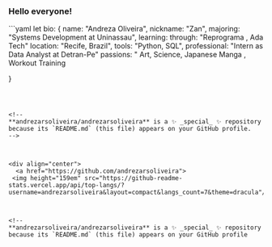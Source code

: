 
 ### Hello everyone!
</div>
```yaml
let bio: {
    name: "Andreza Oliveira",
    nickname: "Zan",
    majoring: "Systems Development at Uninassau",
    learning: through: "Reprograma , Ada Tech"
    location: "Recife, Brazil",
    tools: "Python, SQL",
    professional: "Intern as Data Analyst at Detran-Pe"
    passions: " Art, Science, Japanese Manga , Workout Training

}
```



<!--
**andrezarsoliveira/andrezarsoliveira** is a ✨ _special_ ✨ repository because its `README.md` (this file) appears on your GitHub profile.
-->



<div align="center">
  <a href="https://github.com/andrezarsoliveira">
 <img height="159em" src="https://github-readme-stats.vercel.app/api/top-langs/?username=andrezarsoliveira&layout=compact&langs_count=7&theme=dracula"/>.

   
   
<!--
**andrezarsoliveira/andrezarsoliveira** is a ✨ _special_ ✨ repository because its `README.md` (this file) appears on your GitHub profile
